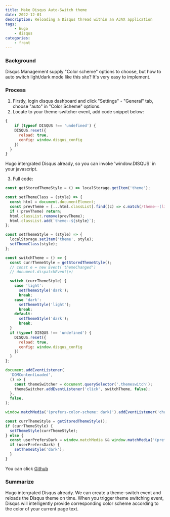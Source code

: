 ```yaml
---
title: Make Disqus Auto-Switch theme
date: 2022-12-01
description: Reloading a Disqus thread within an AJAX application
tags:
    - hugo
    - disqus
categories:
    - front
---
```

### Background
Disqus Management supply "Color scheme" options to choose, but how to auto switch light/dark mode like this site? It's very easy to implement.
### Process
1. Firstly, login disqus dashboard and click "Settings" - "General" tab, choose "auto" in "Color Scheme" options.
2. Locate to your theme-switcher event, add code snippet below:
```javascript
{
    if (typeof DISQUS !== 'undefined') {
    DISQUS.reset({
      reload: true,
      config: window.disqus_config
    })
  }
}
```

Hugo intergrated Disqus already, so you can invoke 'window.DISQUS' in your javascript.

3. Full code:
```javascript
const getStoredThemeStyle = () => localStorage.getItem('theme');

const setThemeClass = (style) => {
  const html = document.documentElement;
  const prevTheme = [...html.classList].find((c) => c.match(/theme--(light|dark)/));
  if (!prevTheme) return;
  html.classList.remove(prevTheme);
  html.classList.add(`theme--${style}`);
};

const setThemeStyle = (style) => {
  localStorage.setItem('theme', style);
  setThemeClass(style);
};

const switchTheme = () => {
  const currThemeStyle = getStoredThemeStyle();
  // const e = new Event('themeChanged')
  // document.dispatchEvent(e)

  switch (currThemeStyle) {
    case 'light':
      setThemeStyle('dark');
      break;
    case 'dark':
      setThemeStyle('light');
      break;
    default:
      setThemeStyle('dark');
      break;
  }
  if (typeof DISQUS !== 'undefined') {
    DISQUS.reset({
      reload: true,
      config: window.disqus_config
    })
  }
};

document.addEventListener(
  'DOMContentLoaded',
  () => {
    const themeSwitcher = document.querySelector('.themeswitch');
    themeSwitcher.addEventListener('click', switchTheme, false);
  },
  false,
);

window.matchMedia('(prefers-color-scheme: dark)').addEventListener('change', switchTheme, false);

const currThemeStyle = getStoredThemeStyle();
if (currThemeStyle) {
  setThemeStyle(currThemeStyle);
} else {
  const userPrefersDark = window.matchMedia && window.matchMedia('(prefers-color-scheme: dark)').matches;
  if (userPrefersDark) {
    setThemeStyle('dark');
  }
}

```

You can click [Github](https://github.com/Partoo/blog/blob/main/assets/js/theme-switcher.js)

### Summarize
Hugo intergrated Disqus already. We can create a theme-switch event and reloads the Disqus theme on time.  When you trigger theme switching event, Disqus will intelligently provide corresponding color scheme according to the color of your current page text.